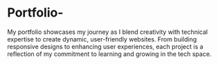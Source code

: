 # Portfolio-
My portfolio showcases my journey as I blend creativity with technical expertise to create dynamic, user-friendly websites. From building responsive designs to enhancing user experiences, each project is a reflection of my commitment to learning and growing in the tech space.
